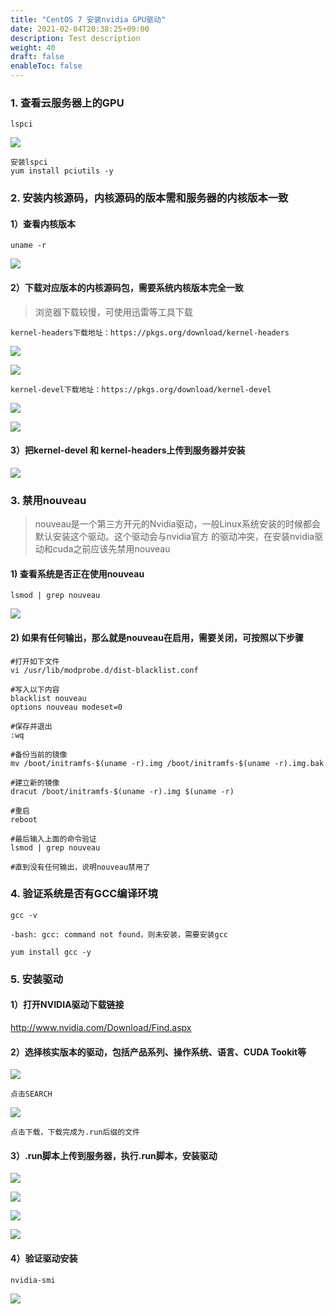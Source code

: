 ```yaml
---
title: "CentOS 7 安装nvidia GPU驱动"
date: 2021-02-04T20:38:25+09:00
description: Test description
weight: 40
draft: false
enableToc: false
---
```


### 1. 查看云服务器上的GPU

    lspci

![](../../_images/lspci.jpg)

    安装lspci
    yum install pciutils -y

### 2. 安装内核源码，内核源码的版本需和服务器的内核版本一致

#### 1）查看内核版本

    uname -r

![](../../_images/uname.png)

#### 2）下载对应版本的内核源码包，需要系统内核版本完全一致

> 浏览器下载较慢，可使用迅雷等工具下载

    kernel-headers下载地址：https://pkgs.org/download/kernel-headers

![](../../_images/header.jpg)

![](../../_images/header2.png)

    kernel-devel下载地址：https://pkgs.org/download/kernel-devel

![](../../_images/devel.jpg)

![](../../_images/devel2.png)

#### 3）把kernel-devel 和 kernel-headers上传到服务器并安装

![](../../_images/install-kernel.png)

### 3. 禁用nouveau

> nouveau是一个第三方开元的Nvidia驱动，一般Linux系统安装的时候都会默认安装这个驱动。这个驱动会与nvidia官方
的驱动冲突，在安装nvidia驱动和cuda之前应该先禁用nouveau

#### 1) 查看系统是否正在使用nouveau

    lsmod | grep nouveau

![](../../_images/nouveau.png)

#### 2) 如果有任何输出，那么就是nouveau在启用，需要关闭，可按照以下步骤

    #打开如下文件
    vi /usr/lib/modprobe.d/dist-blacklist.conf

    #写入以下内容
    blacklist nouveau
    options nouveau modeset=0

    #保存并退出
    :wq

    #备份当前的镜像
    mv /boot/initramfs-$(uname -r).img /boot/initramfs-$(uname -r).img.bak

    #建立新的镜像
    dracut /boot/initramfs-$(uname -r).img $(uname -r)

    #重启
    reboot

    #最后输入上面的命令验证
    lsmod | grep nouveau

    #直到没有任何输出，说明nouveau禁用了

### 4. 验证系统是否有GCC编译环境

    gcc -v

    -bash: gcc: command not found，则未安装，需要安装gcc

    yum install gcc -y

### 5. 安装驱动

#### 1）打开NVIDIA驱动下载链接
http://www.nvidia.com/Download/Find.aspx

#### 2）选择核实版本的驱动，包括产品系列、操作系统、语言、CUDA Tookit等

![](../../_images/driver.png)

    点击SEARCH

![](../../_images/search.png)

    点击下载，下载完成为.run后缀的文件

#### 3）.run脚本上传到服务器，执行.run脚本，安装驱动

![](../../_images/run.png)

![](../../_images/run2.png)

![](../../_images/run3.png)

![](../../_images/run4.png)

#### 4）验证驱动安装

    nvidia-smi

![](../../_images/smi.png)

